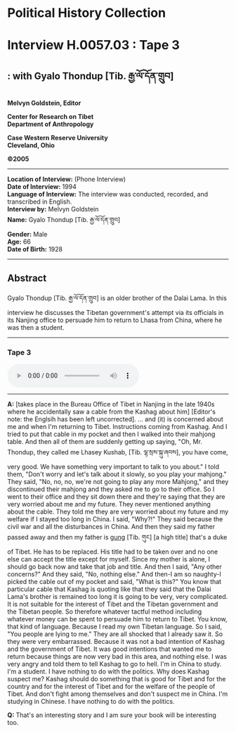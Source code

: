 # Political History Collection  
# Interview H.0057.03 : Tape 3  
##  : with Gyalo Thondup [Tib. རྒྱ་ལོ་དོན་གྲུབ]  
  
**Melvyn Goldstein, Editor**  

**Center for Research on Tibet**  
**Department of Anthropology**  

**Case Western Reserve University**  
**Cleveland, Ohio**  

**©2005**  

---  
**Location of Interview:** (Phone Interview)  
**Date of Interview:** 1994  
**Language of Interview:** The interview was conducted, recorded, and transcribed in English.  
**Interview by:** Melvyn Goldstein  
**Name:** Gyalo Thondup [Tib. རྒྱ་ལོ་དོན་གྲུབ]  
**Gender:** Male  
**Age:** 66  
**Date of Birth:** 1928  
  
---  
## Abstract  

 Gyalo Thondup [Tib. རྒྱ་ལོ་དོན་གྲུབ] is an older brother of the Dalai Lama. In this interview he discusses the Tibetan government's attempt via its officials in its Nanjing office to persuade him to return to Lhasa from China, where he was then a student.   

---  
### Tape 3  

<audio controls>
<source src="https://tile.loc.gov/storage-services/service/asian/asiantoha/H_0057_03/H_0057_03.mp3" type="audio/mp3">
Your browser does not support the audio element.
</audio>  

---

**A:**  [takes place in the Bureau Office of Tibet in Nanjing in the late 1940s where he accidentally saw a cable from the Kashag about him] [Editor's note: the Englsih has been left uncorrected]. ... and (it) is concerned about me and when I'm returning to Tibet. Instructions coming from Kashag. And I tried to put that cable in my pocket and then I walked into their mahjong table. And then all of them are suddenly getting up saying, "Oh, Mr. Thondup, they called me Lhasey Kushab, [Tib. ལྷ་སྲས་སྐུ་ཞབས], you have come, very good. We have something very important to talk to you about." I told them, "Don't worry and let's talk about it slowly, so you play your mahjong." They said, "No, no, no, we're not going to play any more Mahjong," and they discontinued their mahjong and they asked me to go to their office. So I went to their office and they sit down there and they're saying that they are very worried about me and my future. They never mentioned anything about the cable. They told me they are very worried about my future and my welfare if I stayed too long in China. I said, "Why?!" They said because the civil war and all the disturbances in China. And then they said my father passed away and then my father is <a href="#" data-tooltip="[tib. གུང] A high title in the Tibetan government.">gung</a> [Tib. གུང] [a high title] that's a duke of Tibet. He has to be replaced. His title had to be taken over and no one else can accept the title except for myself. Since my mother is alone, I should go back now and take that job and title. And then I said, "Any other concerns?" And they said, "No, nothing else." And then-I am so naughty-I picked the cable out of my pocket and said, "What is this?" You know that particular cable that Kashag is quoting like that they said that the Dalai Lama's brother is remained too long it is going to be very, very complicated. It is not suitable for the interest of Tibet and the Tibetan government and the Tibetan people. So therefore whatever tactful method including whatever money can be spent to persuade him to return to Tibet. You know, that kind of language. Because I read my own Tibetan language. So I said, "You people are lying to me." They are all shocked that I already saw it. So they were very embarrassed. Because it was not a bad intention of Kashag and the government of Tibet. It was good intentions that wanted me to return because things are now very bad in this area, and nothing else. I was very angry and told them to tell Kashag to go to hell. I'm in China to study. I'm a student. I have nothing to do with the politics. Why does Kashag suspect me? Kashag should do something that is good for Tibet and for the country and for the interest of Tibet and for the welfare of the people of Tibet. And don't fight among themselves and don't suspect me in China. I'm studying in Chinese. I have nothing to do with the politics.   

**Q:**  That's an interesting story and I am sure your book will be interesting too.   

